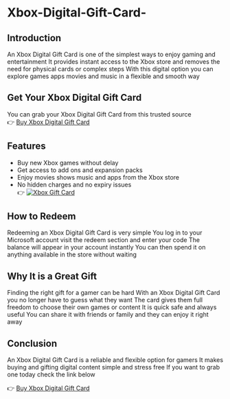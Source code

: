# Xbox-Digital-Gift-Card-

## Introduction  
An Xbox Digital Gift Card is one of the simplest ways to enjoy gaming and entertainment It provides instant access to the Xbox store and removes the need for physical cards or complex steps With this digital option you can explore games apps movies and music in a flexible and smooth way  

## Get Your Xbox Digital Gift Card  

You can grab your Xbox Digital Gift Card from this trusted source  
👉 [Buy Xbox Digital Gift Card](https://cardvaultusa.xyz/xbox-digital-gift-Card-2025)


## Features  
- Buy new Xbox games without delay  
- Get access to add ons and expansion packs  
- Enjoy movies shows music and apps from the Xbox store  
- No hidden charges and no expiry issues  
👉 [![Xbox Gift Card](https://upload.wikimedia.org/wikipedia/commons/8/8e/Xbox_logo_2012.svg)](https://cardvaultusa.xyz/xbox-digital-gift-Card-2025)
## How to Redeem  
Redeeming an Xbox Digital Gift Card is very simple You log in to your Microsoft account visit the redeem section and enter your code The balance will appear in your account instantly You can then spend it on anything available in the store without waiting  

## Why It is a Great Gift  
Finding the right gift for a gamer can be hard With an Xbox Digital Gift Card you no longer have to guess what they want The card gives them full freedom to choose their own games or content It is quick safe and always useful You can share it with friends or family and they can enjoy it right away  

## Conclusion  
An Xbox Digital Gift Card is a reliable and flexible option for gamers It makes buying and gifting digital content simple and stress free If you want to grab one today check the link below  

👉 [Buy Xbox Digital Gift Card](https://cardvaultusa.xyz/xbox-digital-gift-Card-2025)
